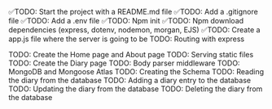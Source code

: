 ✅TODO: Start the project with a README.md file
✅TODO: Add a .gitignore file
✅TODO: Add a .env file
✅TODO: Npm init
✅TODO: Npm download dependencies (express, dotenv, nodemon, morgan, EJS)
✅TODO: Create a app.js file where the server is going to be
TODO: Routing with express


TODO: Create the Home page and About page
TODO: Serving static files
TODO: Create the Diary page
TODO: Body parser middleware
TODO: MongoDB and Mongoose Atlas
TODO: Creating the Schema
TODO: Reading the diary from the database
TODO: Adding a diary entry to the database
TODO: Updating the diary from the database
TODO: Deleting the diary from the database




